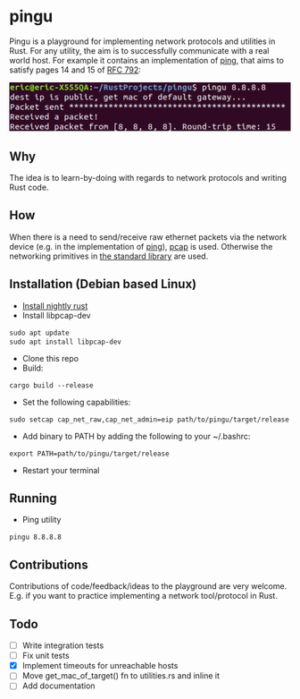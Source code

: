 # pingu
Pingu is a playground for implementing network protocols and utilities in Rust. For any utility, the aim is to successfully communicate with a real world host. For example it contains an implementation of [ ping](https://en.wikipedia.org/wiki/Ping_(networking_utility)), that aims to satisfy pages 14 and 15 of [RFC 792](https://datatracker.ietf.org/doc/html/rfc792):

![Screenshot](docs/images/pingu_screenshot.png)

## Why
The idea is to learn-by-doing with regards to network protocols and writing Rust code.

## How
When there is a need to send/receive raw ethernet packets via the network device (e.g. in the implementation of [ ping](https://en.wikipedia.org/wiki/Ping_(networking_utility))), [pcap](https://github.com/rust-pcap/pcap) is used. Otherwise the networking primitives in [the standard library](https://doc.rust-lang.org/std/net/index.html) are used. 

## Installation (Debian based Linux)
* [Install nightly rust](https://doc.rust-lang.org/book/appendix-07-nightly-rust.html#rustup-and-the-role-of-rust-nightly)
* Install libpcap-dev
```
sudo apt update
sudo apt install libpcap-dev
```
* Clone this repo
* Build:
```
cargo build --release
```
* Set the following capabilities:
```
sudo setcap cap_net_raw,cap_net_admin=eip path/to/pingu/target/release
```
* Add binary to PATH by adding the following to your ~/.bashrc:
```
export PATH=path/to/pingu/target/release

```
* Restart your terminal

## Running

* Ping utility
```
pingu 8.8.8.8
```

## Contributions
Contributions of code/feedback/ideas to the playground are very welcome. E.g. if you want to practice implementing a network tool/protocol in Rust.

## Todo

* [ ] Write integration tests
* [ ] Fix unit tests
* [x] Implement timeouts for unreachable hosts
* [ ] Move get_mac_of_target() fn to utilities.rs and inline it
* [ ] Add documentation
